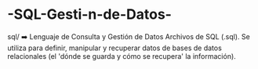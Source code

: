 # -SQL-Gesti-n-de-Datos-
sql/ ➡️ Lenguaje de Consulta y Gestión de Datos Archivos de SQL (.sql). Se utiliza para definir, manipular y recuperar datos de bases de datos relacionales (el 'dónde se guarda y cómo se recupera' la información).
